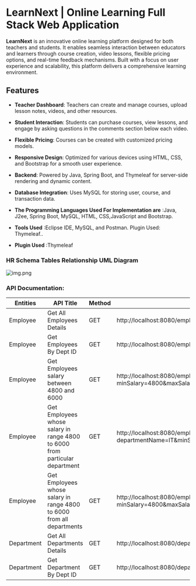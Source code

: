 

# LearnNext | Online Learning Full Stack Web Application

**LearnNext** is an innovative online learning platform designed for both teachers and students. It enables seamless interaction between educators and learners through course creation, video lessons, flexible pricing options, and real-time feedback mechanisms. Built with a focus on user experience and scalability, this platform delivers a comprehensive learning environment.

## Features

- **Teacher Dashboard**: Teachers can create and manage courses, upload lesson notes, videos, and other resources.
- **Student Interaction**: Students can purchase courses, view lessons, and engage by asking questions in the comments section below each video.
- **Flexible Pricing**: Courses can be created with customized pricing models.
- **Responsive Design**: Optimized for various devices using HTML, CSS, and Bootstrap for a smooth user experience.
- **Backend**: Powered by Java, Spring Boot, and Thymeleaf for server-side rendering and dynamic content.
- **Database Integration**: Uses MySQL for storing user, course, and transaction data.


- **The Programming Languages Used For Implementation are**          :Java, J2ee, Spring Boot, MySQL, HTML, CSS,JavaScript and Bootstrap.
- **Tools Used**                                                     :Eclipse IDE, MySQL, and Postman. Plugin Used: Thymeleaf..
- **Plugin Used**                                                    :Thymeleaf



### HR Schema Tables Relationship UML Diagram
![img.png]()

### API Documentation:

| Entities   | API Title                                                                   | Method | URL                                                                             |
|------------|-----------------------------------------------------------------------------|--------|---------------------------------------------------------------------------------|
| Employee   | Get All Employees Details                                                   | GET    | http://localhost:8080/employees                                                 |
| Employee   | Get Employees By Dept ID                                                    | GET    | http://localhost:8080/employees/departments/20                                              |
| Employee   | Get Employees salary between 4800 and 6000                                  | GET    | http://localhost:8080/employees?minSalary=4800&maxSalary=6000                   |
| Employee   | Get Employees whose salary in range 4800 to 6000 from particular department | GET    | http://localhost:8080/employees?departmentName=IT&minSalary=4800&maxSalary=6000 |
| Employee   | Get Employees whose salary in range 4800 to 6000 from all departments       | GET    | http://localhost:8080/employees?minSalary=4800&maxSalary=6000                   |
| Department | Get All Departments Details                                                 | GET    | http://localhost:8080/departments                                               |
| Department | Get Department By Dept ID                                                   | GET    | http://localhost:8080/departments/20                                            |

